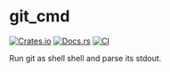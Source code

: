 # git_cmd

[![Crates.io](https://img.shields.io/crates/v/git_cmd.svg)](https://crates.io/crates/git_cmd)
[![Docs.rs](https://docs.rs/git_cmd/badge.svg)](https://docs.rs/git_cmd)
[![CI](https://github.com/MarcoIeni/release-plz/workflows/CI/badge.svg)](https://github.com/MarcoIeni/release-plz/actions)

Run git as shell shell and parse its stdout.
